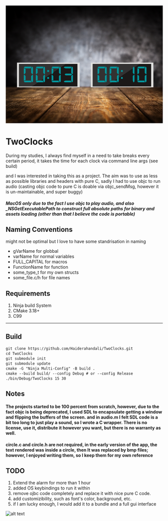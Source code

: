![alt text](assets/background.png)

# TwoClocks

During my studies, I always find myself in a need to take breaks every certain period, it takes the time for each clock via command line args (see build) 

and I was interested in taking this as a project.
The aim was to use as less as possible libraries and headers with pure C, sadly I had to use objc to run audio (casting objc code to pure C is doable via objc_sendMsg, however it is un-maintainable, and super buggy)
##### MacOS only due to the fact I use objc to play audio, and also   _NSGetExecutablePath to construct full absolute paths for binary and assets loading (other than that I believe the code is portable)




## Naming Conventions 
might not be optimal but I love to have some standrisation in naming
- gVarName       for globbal
- varName        for normal variables
- FULL_CAPITAL   for macros
- FunctionName   for function
- some_type_t    for my own structs
- some_file.c/h  for file names

## Requirements 
1. Ninja build System 
2. CMake 3.18+
3. C99


---
## Build 
```
git clone https://github.com/Haiderahandali/TwoClocks.git
cd TwoClocks
git submodule init 
git submodule update
cmake -G "Ninja Multi-Config" -B build .
cmake --build build/ --config Debug # or --config Release
./bin/Debug/TwoClocks 15 30
```




## Notes
#### The projects started to be 100 percent from scratch, however, due to the fact objc is being deprecated, I used SDL to encapsulate getting a window and flipping the buffers of the screen. and in audio.m I felt SDL code is a bit too long to just play a sound, so I wrote a C wrapper. There is no license, use it, distribute it however you want, but there is no warranty as well.

#### circle.c and circle.h are not required, in the early version of the app, the text rendered was inside a circle, then It was replaced by bmp files; however, I enjoyed writing them, so I keep them for my own reference

## TODO
1. Extend the alarm for more than 1 hour
2. added OS keybindings to run it within 
3. remove ojbc code completely and replace it with nice pure C code.
4. add customizibility, such as font's color, background, etc.
5. if I am lucky enough, I would add it to a bundle and a full gui interface


![alt text](assets/demo.gif)